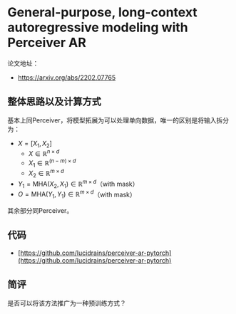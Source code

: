 # General-purpose, long-context autoregressive modeling with Perceiver AR

论文地址：

- https://arxiv.org/abs/2202.07765



## 整体思路以及计算方式

基本上同Perceiver，将模型拓展为可以处理单向数据，唯一的区别是将输入拆分为：

- $X=[X_1, X_2]$
  - $X \in \mathbb R^{n\times d}$
  - $X_1\in \mathbb R^{(n-m)\times d}$
  - $X_2\in \mathbb R^{m\times d}$
- $Y_1= \mathrm{MHA}(X_2, X_1)\in \mathbb R^{m\times d}$（with mask）
- $O=\mathrm{MHA}(Y_1, Y_1)\in \mathbb R^{m\times d}$（with mask）

其余部分同Perceiver。



## 代码

- [https://github.com/lucidrains/perceiver-ar-pytorch](https://github.com/lucidrains/perceiver-ar-pytorch)



## 简评

是否可以将该方法推广为一种预训练方式？